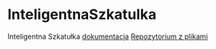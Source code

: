 # InteligentnaSzkatulka
Inteligentna Szkatułka  [dokumentacja](https://marcelinawoziwoda.github.io/InteligentnaSzkatulka/)  [Repozytorium z plikami](https://github.com/marcelinawoziwoda/InteligentnaSzkatulka/tree/main-app)
